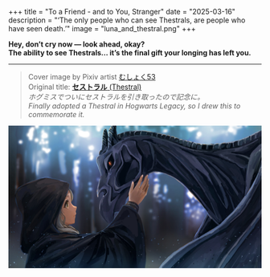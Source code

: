 +++
title = "To a Friend - and to You, Stranger"
date = "2025-03-16"
description = "‘The only people who can see Thestrals, are people who have seen death.’"
image = "luna_and_thestral.png"
+++

**Hey, don’t cry now — look ahead, okay?**  
**The ability to see Thestrals… it’s the final gift your longing has left you.**  

---

> Cover image by Pixiv artist [むしょく53](https://www.pixiv.net/users/39305766)  
> Original title: [**セストラル** (Thestral)](https://www.pixiv.net/artworks/106239223)  
> *ホグミスでついにセストラルを引き取ったので記念に。*  
> *Finally adopted a Thestral in Hogwarts Legacy, so I drew this to commemorate it.*  

![Luna & Thestral](luna_and_thestral.png)